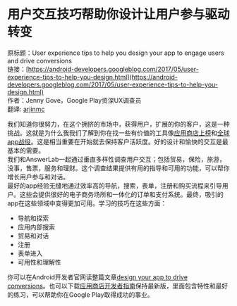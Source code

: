 # 用户交互技巧帮助你设计让用户参与驱动转变

原标题：User experience tips to help you design your app to engage users and drive conversions  
链接：[https://android-developers.googleblog.com/2017/05/user-experience-tips-to-help-you-design.html](https://android-developers.googleblog.com/2017/05/user-experience-tips-to-help-you-design.html)  
作者：Jenny Gove，Google Play资深UX调查员  
翻译: [arjinmc](https://github.com/arjinmc)  

我们知道你很努力，在这个拥挤的市场中，获得用户，扩展的你的客户，这是一种挑战。这就是为什么我我们了解到你在找一些有价值的工具像[应用商店上榜](https://developer.android.com/distribute/best-practices/grow/store-listing-experiments.html)和[全球app战役](https://developer.android.com/distribute/best-practices/grow/install-ads.html#why-it-works)。这是相当重要在开始就去保持客户活跃度。好的设计和愉快的交互是最基本的需要。  
我们和AnswerLab一起通过垂直多样性调查用户交互；包括贸易，保险，旅游，没事，售票，服务和理财。这个调查结果提供有用的指导和可用的功能，可以帮你增长用户参与和对话。  
最好的app经验无缝地通过效率高的导航，搜索，表单，注册和购买流程来引导用户。这些会提供很好的电子商务场所和一体化的订单和支付系统。最终，吸引的app在这些领域中变得更加可用。学习的技巧在这些方面：  
* 导航和探索
* 应用内部搜索
* 贸易和对话
* 注册
* 表单进入
* 可用性和理解性

你可以在Android开发者官网读整篇文章[design your app to drive conversions](https://developer.android.com/distribute/best-practices/develop/design-to-drive-conversions.html)。也可以下载[应用商店开发者指南](https://play.google.com/store/apps/details?id=com.google.android.apps.secrets)保持最新版，里面包含特性和最好的练习，可以帮助你在Google Play取得成功的事业。

